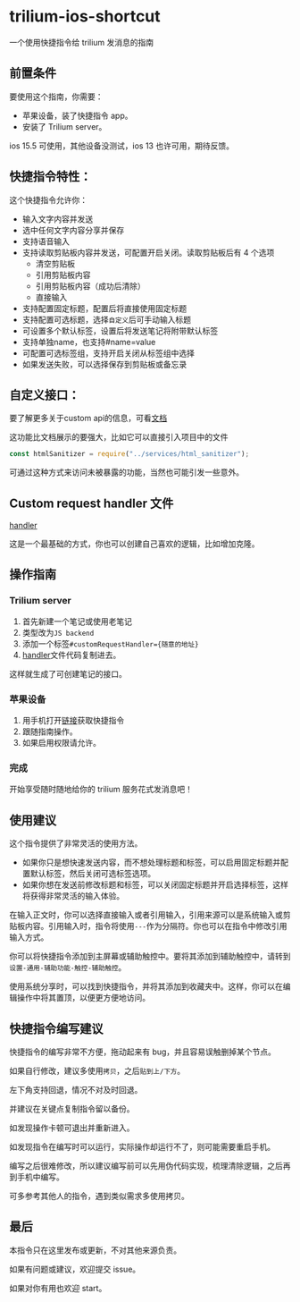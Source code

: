 # trilium-ios-shortcut

一个使用快捷指令给 trilium 发消息的指南

## 前置条件

要使用这个指南，你需要：

- 苹果设备，装了快捷指令 app。
- 安装了 Trilium server。

ios 15.5 可使用，其他设备没测试，ios 13 也许可用，期待反馈。

## 快捷指令特性：

这个快捷指令允许你：

- 输入文字内容并发送
- 选中任何文字内容分享并保存
- 支持语音输入
- 支持读取剪贴板内容并发送，可配置开启关闭。读取剪贴板后有 4 个选项
  - 清空剪贴板
  - 引用剪贴板内容
  - 引用剪贴板内容（成功后清除）
  - 直接输入
- 支持配置固定标题，配置后将直接使用固定标题
- 支持配置可选标题，选择`自定义`后可手动输入标题
- 可设置多个默认标签，设置后将发送笔记将附带默认标签
- 支持单独name，也支持#name=value
- 可配置可选标签组，支持开启关闭从标签组中选择
- 如果发送失败，可以选择保存到剪贴板或备忘录

## 自定义接口：

要了解更多关于custom api的信息，可看[文档](https://github.com/zadam/trilium/wiki/Custom-request-handler)

这功能比文档展示的要强大，比如它可以直接引入项目中的文件

```js
const htmlSanitizer = require("../services/html_sanitizer");
```

可通过这种方式来访问未被暴露的功能，当然也可能引发一些意外。

## Custom request handler 文件

[handler](./handler.js)

这是一个最基础的方式，你也可以创建自己喜欢的逻辑，比如增加克隆。

## 操作指南

### Trilium server

1. 首先新建一个笔记或使用老笔记
2. 类型改为`JS backend`
3. 添加一个标签`#customRequestHandler={随意的地址} `
4. [handler](./handler.js)文件代码复制进去。

这样就生成了可创建笔记的接口。

### 苹果设备

1. 用手机打开[链接](https://www.icloud.com/shortcuts/07091913187c40d4a4e2362745626a2d)获取快捷指令
2. 跟随指南操作。
3. 如果启用权限请允许。

### 完成

开始享受随时随地给你的 trilium 服务花式发消息吧！

## 使用建议

这个指令提供了非常灵活的使用方法。

- 如果你只是想快速发送内容，而不想处理标题和标签，可以启用固定标题并配置默认标签，然后关闭可选标签选项。
- 如果你想在发送前修改标题和标签，可以关闭固定标题并开启选择标签，这样将获得非常灵活的输入体验。

在输入正文时，你可以选择直接输入或者引用输入，引用来源可以是系统输入或剪贴板内容。引用输入时，指令将使用`---`作为分隔符。你也可以在指令中修改引用输入方式。

你可以将快捷指令添加到主屏幕或辅助触控中。要将其添加到辅助触控中，请转到`设置-通用-辅助功能-触控-辅助触控`。

使用系统分享时，可以找到快捷指令，并将其添加到收藏夹中。这样，你可以在编辑操作中将其置顶，以便更方便地访问。

## 快捷指令编写建议

快捷指令的编写非常不方便，拖动起来有 bug，并且容易误触删掉某个节点。

如果自行修改，建议多使用`拷贝`，之后`贴到上/下方`。

左下角支持回退，情况不对及时回退。

并建议在关键点复制指令留以备份。

如发现操作卡顿可退出并重新进入。

如发现指令在编写时可以运行，实际操作却运行不了，则可能需要重启手机。

编写之后很难修改，所以建议编写前可以先用伪代码实现，梳理清除逻辑，之后再到手机中编写。

可多参考其他人的指令，遇到类似需求多使用拷贝。

## 最后

本指令只在这里发布或更新，不对其他来源负责。

如果有问题或建议，欢迎提交 issue。

如果对你有用也欢迎 start。
